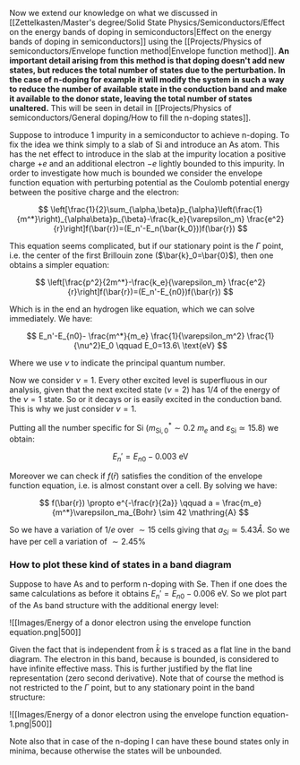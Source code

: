 Now we extend our knowledge on what we discussed in [[Zettelkasten/Master's degree/Solid State Physics/Semiconductors/Effect on the energy bands of doping in semiconductors|Effect on the energy bands of doping in semiconductors]] using the [[Projects/Physics of semiconductors/Envelope function method|Envelope function method]].
**An important detail arising from this method is that doping doesn't add new states, but reduces the total number of states due to the perturbation.**
**In the case of n-doping for example it will modify the system in such a way to reduce the number of available state in the conduction band and make it available to the donor state, leaving the total number of states unaltered.**
This will be seen in detail in [[Projects/Physics of semiconductors/General doping/How to fill the n-doping states]].

Suppose to introduce 1 impurity in a semiconductor to achieve n-doping.
To fix the idea we think simply to a slab of Si and introduce an As atom.
This has the net effect to introduce in the slab at the impurity location a positive charge $+e$ and an additional electron $-e$ lightly bounded to this impurity.
In order to investigate how much is bounded we consider the envelope function equation with perturbing potential as the Coulomb potential energy between the positive charge and the electron: 

$$ \left[\frac{1}{2}\sum_{\alpha,\beta}p_{\alpha}\left(\frac{1}{m^*}\right)_{\alpha\beta}p_{\beta}-\frac{k_e}{\varepsilon_m} \frac{e^2}{r}\right]f(\bar{r})=(E_n'-E_n(\bar{k_0}))f(\bar{r}) $$

This equation seems complicated, but if our stationary point is the $\Gamma$ point, i.e. the center of the first Brillouin zone ($\bar{k}_0=\bar{0}$), then one obtains a simpler equation:

$$ \left[\frac{p^2}{2m^*}-\frac{k_e}{\varepsilon_m} \frac{e^2}{r}\right]f(\bar{r})=(E_n'-E_{n0})f(\bar{r}) $$

Which is in the end an hydrogen like equation, which we can solve immediately.
We have:

$$ E_n'-E_{n0}-  \frac{m^*}{m_e} \frac{1}{\varepsilon_m^2} \frac{1}{\nu^2}E_0  \qquad E_0=13.6\ \text{eV} $$

Where we use $\nu$ to indicate the principal quantum number.

Now we consider $\nu=1$. Every other excited level is superfluous in our analysis, given that the next excited state ($\nu=2$) has $1/4$ of the energy of the $\nu=1$ state. 
So or it decays or is easily excited in the conduction band. This is why we just consider $\nu=1$.

Putting all the number specific for Si ($m^*_{\text{Si},0} \sim 0.2\ m_e$ and $\varepsilon_{\text{Si}}\simeq 15.8$) we obtain:

$$ E_n'=E_{n0}-0.003\ \text{eV} $$

Moreover we can check if $f(\bar{r})$ satisfies the condition of the envelope function equation, i.e. is almost constant over a cell. By solving we have:

$$ f(\bar{r}) \propto e^{-\frac{r}{2a}} \qquad a = \frac{m_e}{m^*}\varepsilon_ma_{Bohr} \sim 42 \mathring{A} $$

So we have a variation of $1/e$ over $\sim 15$ cells giving that $a_{Si}\simeq5.43 \mathring{A}$. So we have per cell a variation of $\sim 2.45 \%$

### How to plot these kind of states in a band diagram

Suppose to have As and to perform n-doping with Se. Then if one does the same calculations as before it obtains  $E_n'=E_{n0}-0.006\ \text{eV}$. So we plot part of the As band structure with the additional energy level:

![[Images/Energy of a donor electron using the envelope function equation.png|500]]

Given the fact that is independent from $\bar{k}$ is s traced as a flat line in the band diagram. The electron in this band, because is bounded, is considered to have infinite effective mass. This is further justified by the flat line representation (zero second derivative).
Note that of course the method is not restricted to the $\Gamma$ point, but to any stationary point in the band structure:

![[Images/Energy of a donor electron using the envelope function equation-1.png|500]]

Note also that in case of the n-doping I can have these bound states only in minima, because otherwise the states will be unbounded.